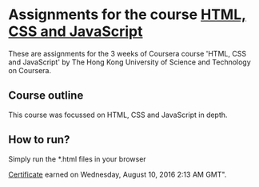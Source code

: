 # Assignments for the course **[HTML, CSS and JavaScript](https://www.coursera.org/learn/bootstrap-4)**
These are assignments for the 3 weeks of Coursera course 'HTML, CSS and JavaScript' by The Hong Kong University of Science and Technology on Coursera. 

## Course outline
This course was focussed on HTML, CSS and JavaScript in depth.

## How to run?
Simply run the *.html files in your browser

[Certificate](https://www.coursera.org/account/accomplishments/certificate/ARFT3U64L6S6) earned on Wednesday, August 10, 2016 2:13 AM GMT".